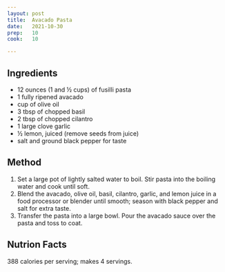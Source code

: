 ```yaml
---
layout: post
title:  Avacado Pasta
date:   2021-10-30
prep:   10
cook:   10

---
```


## Ingredients

- 12 ounces (1 and ½  cups) of fusilli pasta
- 1 fully ripened avacado
-  cup of olive oil
- 3 tbsp of chopped basil
- 2 tbsp of chopped cilantro
- 1 large clove garlic
- ½ lemon, juiced (remove seeds from juice)
- salt and ground black pepper for taste

## Method

1. Set a large pot of lightly salted water to boil. Stir pasta into the boiling water and cook until soft.
2. Blend the avacado, olive oil, basil, cilantro, garlic, and lemon juice in a food processor or blender until smooth; season with black pepper and salt for extra taste.
3. Transfer the pasta into a large bowl. Pour the avacado sauce over the pasta and toss to coat.

## Nutrion Facts
388 calories per serving; makes 4 servings.
